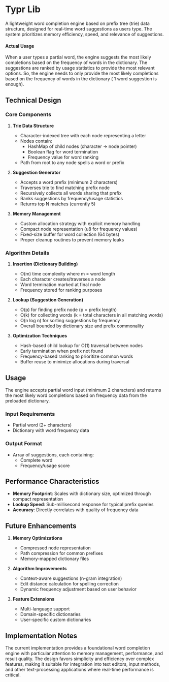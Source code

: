 # Typr Lib

A lightweight word completion engine based on prefix tree (trie) data structure, designed for real-time word suggestions as users type. The system prioritizes memory efficiency, speed, and relevance of suggestions.

#### Actual Usage

When a user types a partial word, the engine suggests the most likely completions based on the frequency of words in the dictionary. The suggestions are ranked by usage statistics to provide the most relevant options.
So, the engine needs to only provide the most likely completions based on the frequency of words in the dictionary ( 1 word suggestion is enough).

## Technical Design

### Core Components

1. **Trie Data Structure**
   - Character-indexed tree with each node representing a letter
   - Nodes contain:
     - HashMap of child nodes (character → node pointer)
     - Boolean flag for word termination
     - Frequency value for word ranking
   - Path from root to any node spells a word or prefix

2. **Suggestion Generator**
   - Accepts a word prefix (minimum 2 characters)
   - Traverses trie to find matching prefix node
   - Recursively collects all words sharing that prefix
   - Ranks suggestions by frequency/usage statistics
   - Returns top N matches (currently 5)

3. **Memory Management**
   - Custom allocation strategy with explicit memory handling
   - Compact node representation (u8 for frequency values)
   - Fixed-size buffer for word collection (64 bytes)
   - Proper cleanup routines to prevent memory leaks

### Algorithm Details

1. **Insertion (Dictionary Building)**
   - O(m) time complexity where m = word length
   - Each character creates/traverses a node
   - Word termination marked at final node
   - Frequency stored for ranking purposes

2. **Lookup (Suggestion Generation)**
   - O(p) for finding prefix node (p = prefix length)
   - O(k) for collecting words (k = total characters in all matching words)
   - O(n log n) for sorting suggestions by frequency
   - Overall bounded by dictionary size and prefix commonality

3. **Optimization Techniques**
   - Hash-based child lookup for O(1) traversal between nodes
   - Early termination when prefix not found
   - Frequency-based ranking to prioritize common words
   - Buffer reuse to minimize allocations during traversal

## Usage

The engine accepts partial word input (minimum 2 characters) and returns the most likely word completions based on frequency data from the preloaded dictionary.

### Input Requirements
- Partial word (2+ characters)
- Dictionary with word frequency data

### Output Format
- Array of suggestions, each containing:
  - Complete word
  - Frequency/usage score

## Performance Characteristics

- **Memory Footprint**: Scales with dictionary size, optimized through compact representation
- **Lookup Speed**: Sub-millisecond response for typical prefix queries
- **Accuracy**: Directly correlates with quality of frequency data

## Future Enhancements

1. **Memory Optimizations**
   - Compressed node representation
   - Path compression for common prefixes
   - Memory-mapped dictionary files

2. **Algorithm Improvements**
   - Context-aware suggestions (n-gram integration)
   - Edit distance calculation for spelling correction
   - Dynamic frequency adjustment based on user behavior

3. **Feature Extensions**
   - Multi-language support
   - Domain-specific dictionaries
   - User-specific custom dictionaries

## Implementation Notes

The current implementation provides a foundational word completion engine with particular attention to memory management, performance, and result quality. The design favors simplicity and efficiency over complex features, making it suitable for integration into text editors, input methods, and other text-processing applications where real-time performance is critical.
